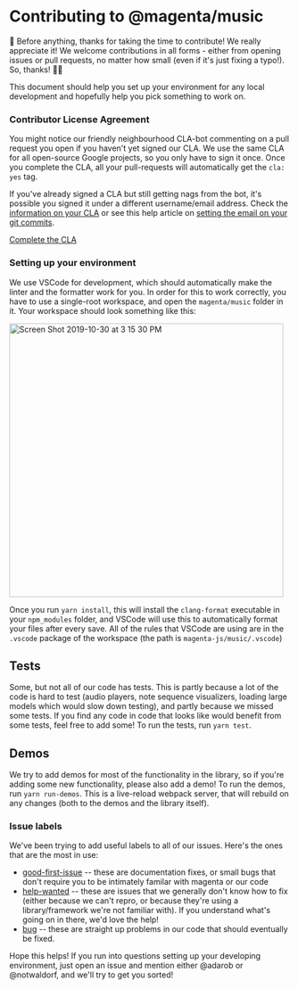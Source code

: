 # Contributing to @magenta/music

🎉 Before anything, thanks for taking the time to contribute! We really appreciate it!
We welcome contributions in all forms - either from opening issues or pull requests,
no matter how small (even if it's just fixing a typo!). So, thanks! 🙌💕

This document should help you set up your environment for any local development and
hopefully help you pick something to work on.

### Contributor License Agreement

You might notice our friendly neighbourhood CLA-bot commenting on a pull request you
open if you haven't yet signed our CLA. We use the same CLA for all open-source
Google projects, so you only have to sign it once. Once you complete the CLA,
all your pull-requests will automatically get the `cla: yes` tag.

If you've already signed a CLA but still getting nags from the bot, it's possible
you signed it under a different username/email address. Check the [information on your CLA](https://cla.developers.google.com/clas) or see this help article on [setting the email on your git commits](https://help.github.com/articles/setting-your-email-in-git/).

[Complete the CLA](https://cla.developers.google.com/clas)

### Setting up your environment
We use VSCode for development, which should automatically make the linter and
the formatter work for you. In order for this to work correctly, you have to
use a single-root workspace, and open the `magenta/music` folder in it. Your
workspace should look something like this:

<img width="491" alt="Screen Shot 2019-10-30 at 3 15 30 PM" src="https://user-images.githubusercontent.com/1369170/67903164-20db0900-fb28-11e9-8961-2b55b2eefe03.png">

Once you run `yarn install`, this will install the `clang-format` executable
in your `npm_modules` folder, and VSCode will use this to automatically format
your files after every save. All of the rules that VSCode are using are in the
`.vscode` package of the workspace (the path is `magenta-js/music/.vscode`)

## Tests
Some, but not all of our code has tests. This is partly because a lot of
the code is hard to test (audio players, note sequence visualizers, loading large
models which would slow down testing), and partly because we missed some tests.
If you find any code in code that looks like would benefit from some tests,
feel free to add some! To run the tests, run `yarn test`.

## Demos
We try to add demos for most of the functionality in the library, so if
you're adding some new functionality, please also add a demo! To run the demos,
run `yarn run-demos`. This is a live-reload webpack server, that will rebuild
on any changes (both to the demos and the library itself).

### Issue labels
We've been trying to add useful labels to all of our issues. Here's the
ones that are the most in use:
- [good-first-issue](https://github.com/tensorflow/magenta-js/issues?q=is%3Aissue+is%3Aopen+label%3A%22good+first+issue%22) -- these are documentation fixes, or small
bugs that don't require you to be intimately familar with magenta or our code
- [help-wanted](https://github.com/tensorflow/magenta-js/issues?q=is%3Aissue+is%3Aopen+label%3A%22help+wanted%22) -- these are issues that we generally don't know
how to fix (either because we can't repro, or because they're using a library/framework
we're not familiar with). If you understand what's going on in there, we'd love
the help!
- [bug](https://github.com/tensorflow/magenta-js/issues?q=is%3Aissue+is%3Aopen+label%3Abug) --
these are straight up problems in our code that should eventually be fixed.

Hope this helps! If you run into questions setting up your developing environment,
just open an issue and mention either @adarob or @notwaldorf, and we'll try to get
you sorted!
